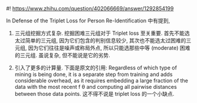 #! https://www.zhihu.com/question/402066669/answer/1292854199

[comment]: <> (Answer URL: https://www.zhihu.com/question/402066669/answer/1292854199)
[comment]: <> (Question Title: 深度学习方向，大佬们求推荐一些提及triplet loss的劣势的相关文献？)
[comment]: <> (Author Name: 采石工)
[comment]: <> (Create Time: 2020-06-20 11:23:19)

In Defense of the Triplet Loss for Person Re-Identification 中有提到,

1) 三元组挖掘方式复杂. 挖掘困难三元组对于 Triplet loss 至关重要. 首先不能选太过简单的三元组, 因为它们包含的判别信息较少, 其次也不能选太过困难的三元组, 因为它们往往是噪声或称局外点, 所以只能选那些中等 (moderate) 困难的三元组. 虽说复杂, 但不能说是它的劣势.

2) 引入了更多的计算量. 下面是原文的引用: Regardless of which type of mining is being done, it is a separate step from training and adds considerable overhead, as it requires embedding a large fraction of the data with the most recent f θ and computing all pairwise distances between those data points. 这不得不说是 triplet loss 的一个小缺点.

